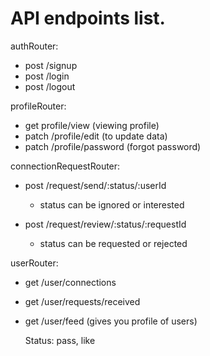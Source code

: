 # API endpoints list.

authRouter:

- post /signup
- post /login
- post /logout

profileRouter:

- get profile/view (viewing profile)
- patch /profile/edit (to update data)
- patch /profile/password (forgot password)

connectionRequestRouter:

- post /request/send/:status/:userId

  - status can be ignored or interested

- post /request/review/:status/:requestId
  - status can be requested or rejected

userRouter:

- get /user/connections
- get /user/requests/received
- get /user/feed (gives you profile of users)

  Status: pass, like

